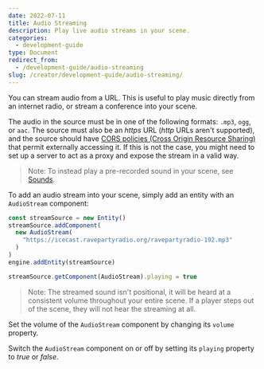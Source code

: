 ```yaml
---
date: 2022-07-11
title: Audio Streaming
description: Play live audio streams in your scene.
categories:
  - development-guide
type: Document
redirect_from:
  - /development-guide/audio-streaming
slug: /creator/development-guide/audio-streaming/
---
```


<!-- TODO: all -->

You can stream audio from a URL. This is useful to play music directly from an internet radio, or stream a conference into your scene.

The audio in the source must be in one of the following formats: `.mp3`, `ogg`, or `aac`. The source must also be an _https_ URL (_http_ URLs aren't supported), and the source should have [CORS policies (Cross Origin Resource Sharing)](https://en.wikipedia.org/wiki/Cross-origin_resource_sharing) that permit externally accessing it. If this is not the case, you might need to set up a server to act as a proxy and expose the stream in a valid way.

> Note: To instead play a pre-recorded sound in your scene, see [Sounds](/creator/development-guide/sounds).


To add an audio stream into your scene, simply add an entity with an `AudioStream` component:

```ts
const streamSource = new Entity()
streamSource.addComponent(
  new AudioStream(
    "https://icecast.ravepartyradio.org/ravepartyradio-192.mp3"
  )
)
engine.addEntity(streamSource)

streamSource.getComponent(AudioStream).playing = true
```

> Note: The streamed sound isn't positional, it will be heard at a consistent volume throughout your entire scene. If a player steps out of the scene, they will not hear the streaming at all.

Set the volume of the `AudioStream` component by changing its `volume` property.

Switch the `AudioStream` component on or off by setting its `playing` property to _true_ or _false_.
